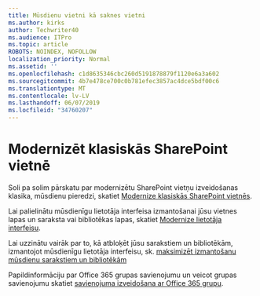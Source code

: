 ```yaml
---
title: Mūsdienu vietni kā saknes vietni
ms.author: kirks
author: Techwriter40
ms.audience: ITPro
ms.topic: article
ROBOTS: NOINDEX, NOFOLLOW
localization_priority: Normal
ms.assetid: ''
ms.openlocfilehash: c1d8635346cbc260d5191878879f1120e6a3a602
ms.sourcegitcommit: 4b7e478ce700c0b781efec3857ac4dce5bdf00c6
ms.translationtype: MT
ms.contentlocale: lv-LV
ms.lasthandoff: 06/07/2019
ms.locfileid: "34760207"
---
```

# <a name="modernize-classic-sharepoint-site"></a>Modernizēt klasiskās SharePoint vietnē

Soli pa solim pārskatu par modernizētu SharePoint vietņu izveidošanas klasika, mūsdienu pieredzi, skatiet [Modernize klasiskās SharePoint vietnēs](https://docs.microsoft.com/sharepoint/dev/transform/modernize-classic-sites).

Lai palielinātu mūsdienīgu lietotāja interfeisa izmantošanai jūsu vietnes lapas un saraksta vai bibliotēkas lapas, skatiet [Modernize lietotāja interfeisu](https://docs.microsoft.com/sharepoint/dev/transform/modernize-userinterface). 

Lai uzzinātu vairāk par to, kā atbloķēt jūsu sarakstiem un bibliotēkām, izmantojot mūsdienīgu lietotāja interfeisu, sk. [maksimizēt izmantošanu mūsdienu sarakstiem un bibliotēkām](https://docs.microsoft.com/sharepoint/dev/transform/modernize-userinterface-lists-and-libraries)

Papildinformāciju par Office 365 grupas savienojumu un veicot grupas savienojumu skatiet [savienojuma izveidošana ar Office 365 grupu](https://docs.microsoft.com/sharepoint/dev/transform/modernize-connect-to-office365-group).
